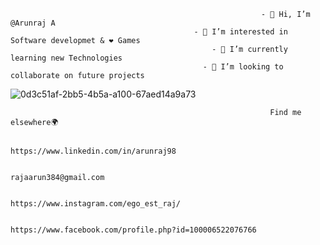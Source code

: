                                                             - 👋 Hi, I’m @Arunraj A
                                             - 👀 I’m interested in Software developmet & ❤ Games
                                                 - 🌱 I’m currently learning new Technologies
                                               - 💞️ I’m looking to collaborate on future projects 

<!---
Arunraj98/Arunraj98 is a ✨ special ✨ repository because its `README.md` (this file) appears on your GitHub profile.
You can click the Preview link to take a look at your changes.
--->
![0d3c51af-2bb5-4b5a-a100-67aed14a9a73](https://user-images.githubusercontent.com/67274985/162584912-c4750922-7ecf-4f9b-92d2-d6543d8308c6.jpg)

                                                              
                                                              Find me elsewhere🌍

                                                       https://www.linkedin.com/in/arunraj98

                                                              rajaarun384@gmail.com

                                                       https://www.instagram.com/ego_est_raj/

                                              https://www.facebook.com/profile.php?id=100006522076766
